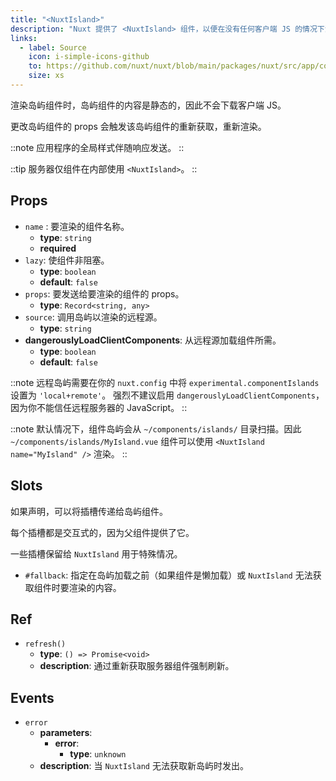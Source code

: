 ```yaml
---
title: "<NuxtIsland>"
description: "Nuxt 提供了 <NuxtIsland> 组件，以便在没有任何客户端 JS 的情况下渲染非交互式组件。"
links:
  - label: Source
    icon: i-simple-icons-github
    to: https://github.com/nuxt/nuxt/blob/main/packages/nuxt/src/app/components/nuxt-island.ts
    size: xs
---
```


渲染岛屿组件时，岛屿组件的内容是静态的，因此不会下载客户端 JS。

更改岛屿组件的 props 会触发该岛屿组件的重新获取，重新渲染。

::note
应用程序的全局样式伴随响应发送。
::

::tip
服务器仅组件在内部使用 `<NuxtIsland>`。
::

## Props

- `name` : 要渲染的组件名称。
  - **type**: `string`
  - **required**
- `lazy`: 使组件非阻塞。
  - **type**: `boolean`
  - **default**: `false`
- `props`: 要发送给要渲染的组件的 props。
  - **type**: `Record<string, any>`
- `source`: 调用岛屿以渲染的远程源。
  - **type**: `string`
- **dangerouslyLoadClientComponents**: 从远程源加载组件所需。
  - **type**: `boolean`
  - **default**: `false`

::note
远程岛屿需要在你的 `nuxt.config` 中将 `experimental.componentIslands` 设置为 `'local+remote'`。
强烈不建议启用 `dangerouslyLoadClientComponents`，因为你不能信任远程服务器的 JavaScript。
::

::note
默认情况下，组件岛屿会从 `~/components/islands/` 目录扫描。因此 `~/components/islands/MyIsland.vue` 组件可以使用 `<NuxtIsland name="MyIsland" />` 渲染。
::

## Slots

如果声明，可以将插槽传递给岛屿组件。

每个插槽都是交互式的，因为父组件提供了它。

一些插槽保留给 `NuxtIsland` 用于特殊情况。

- `#fallback`: 指定在岛屿加载之前（如果组件是懒加载）或 `NuxtIsland` 无法获取组件时要渲染的内容。

## Ref

- `refresh()`
  - **type**: `() => Promise<void>`
  - **description**: 通过重新获取服务器组件强制刷新。

## Events

- `error`
  - **parameters**:
    - **error**:
      - **type**: `unknown`
  - **description**: 当 `NuxtIsland` 无法获取新岛屿时发出。
